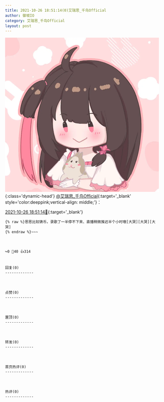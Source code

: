```yaml
---
title: 2021-10-26 18:51:14(0)艾瑞思_千鸟Official
author: 御坂IO
category: 艾瑞思_千鸟Official
layout: post
---
```


![img](/images/7e08840c56f251de28bdf766b647bd5fe9a5d50a.jpg){:class='dynamic-head'}
[@艾瑞思_千鸟Official](https://space.bilibili.com/1090010845/dynamic){:target='_blank' style='color:deeppink;vertical-align: middle;'}：

[2021-10-26 18:51:14🔗](https://t.bilibili.com/585863921774315677){:target='_blank'}

~~~
{% raw %}思思比较铸币，录歌了一半停不下来、直播稍微推迟半个小时嗷[大哭][大哭][大哭]
{% endraw %}~~~



↪️0 💬40 👍314


回复(0)
-------------



点赞(0)
-------------



置顶(0)
-------------



转发(0)
-------------



首页热评(0)
-------------



热评(0)
-------------



